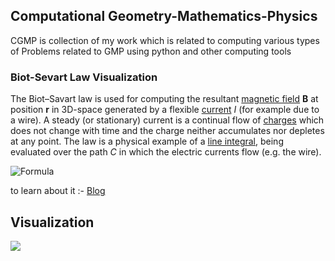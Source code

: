 ## Computational Geometry-Mathematics-Physics

CGMP is collection of my work which is related to computing various types of Problems related to GMP using python and other computing tools

### Biot-Sevart Law Visualization

The Biot–Savart law is used for computing the resultant [magnetic field](https://en.wikipedia.org/wiki/Magnetic_field) **B** at position **r** in 3D-space generated by a flexible [current](https://en.wikipedia.org/wiki/Electric_current) *I* (for example due to a wire). A steady (or stationary) current is a continual flow of [charges](https://en.wikipedia.org/wiki/Electric_charge) which does not change with time and the charge neither accumulates nor depletes at any point. The law is a physical example of a [line integral](https://en.wikipedia.org/wiki/Line_integral), being evaluated over the path *C* in which the electric currents flow (e.g. the wire).

![Formula](https://wikimedia.org/api/rest_v1/media/math/render/svg/fbce8f9853a30893fa96653a3dab0b062d7b80fa)



to learn about it :- [Blog](http://mrsiddy.me/The-Student-Blog/2021/05/14/Biot-Savart-Law.html)

## Visualization

<img src="assets\BSL-1_v.gif"  />

